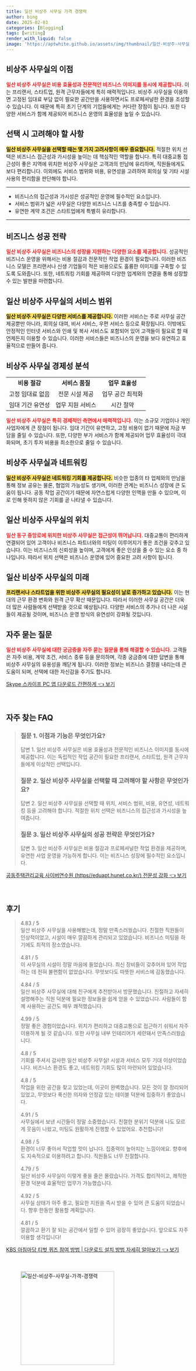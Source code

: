 ```yaml
---
title: 일산 비상주 사무실 가격 경쟁력
author: bing
date: 2025-02-03
categories: [Blogging]
tags: [writing]
render_with_liquid: false
image: 'https://aptwhite.github.io/assets/img/thumbnail/일산-비상주-사무실-가격-경쟁력.webp'
---
```



<h2 id='비상주 사무실의 이점'>비상주 사무실의 이점</h2>

<p><b><span style="color: #ee2323;">일산 비상주 사무실은 비용 효율성과 전문적인 비즈니스 이미지를 동시에 제공합니다.</span></b> 이는 프리랜서, 스타트업, 원격 근무자들에게 특히 매력적입니다. 비상주 사무실을 이용하면 고정된 임대료 부담 없이 필요한 공간만을 사용하면서도 프로페셔널한 환경을 조성할 수 있습니다. 이 때문에 특히 초기 단계의 기업들에게는 커다란 장점이 됩니다. 또한 다양한 서비스가 함께 제공되어 비즈니스 운영의 효율성을 높일 수 있습니다.</p>

<h2 id='선택 시 고려해야 할 사항'>선택 시 고려해야 할 사항</h2>

<p><b><span style="background-color: #ffe066;">일산 비상주 사무실을 선택할 때는 몇 가지 고려사항이 매우 중요합니다.</span></b> 적절한 위치 선택은 비즈니스 접근성과 가시성을 높이는 데 핵심적인 역할을 합니다. 특히 대중교통 접근성이 좋은 지역에 위치한 비상주 사무실은 고객과의 만남에 유리하며, 직원들에게도 보다 편리합니다. 이외에도 서비스 범위와 비용, 유연성을 고려하여 회의실 및 기타 시설 사용의 편리함을 판단해야 합니다.</p>

<hr />

<ul>
    <li>비즈니스의 접근성과 가시성은 성공적인 운영에 필수적인 요소입니다.</li>
    <li>서비스 범위가 넓은 사무실은 다양한 비즈니스 니즈를 충족할 수 있습니다.</li>
    <li>유연한 계약 조건은 스타트업에게 특별히 유리합니다.</li>
</ul>

<hr />

<h2 id='비즈니스 성공 전략'>비즈니스 성공 전략</h2>

<p><b><span style="color: #ee2323;">일산 비상주 사무실은 비즈니스의 성장을 지원하는 다양한 요소를 제공합니다.</span></b> 성공적인 비즈니스 운영을 위해서는 비용 절감과 전문적인 작업 환경이 필요합니다. 이러한 비즈니스 모델은 프리랜서나 신생 기업들이 적은 비용으로도 훌륭한 이미지를 구축할 수 있도록 도와줍니다. 또한, 네트워킹 기회를 제공하여 다양한 업계와의 연결을 통해 성장할 수 있는 발판을 마련합니다.</p>

<h2 id='일산 비상주 사무실의 서비스 범위'>일산 비상주 사무실의 서비스 범위</h2>

<p><b><span style="background-color: #ffe066;">일산 비상주 사무실은 다양한 서비스를 제공합니다.</span></b> 이러한 서비스는 주로 사무실 공간 제공뿐만 아니라, 회의실 대여, 비서 서비스, 우편 서비스 등으로 확장됩니다. 이밖에도 안정적인 인터넷 서비스와 인쇄 및 복사 서비스도 포함되어 있어 고객들이 필요로 할 때 언제든지 이용할 수 있습니다. 이러한 서비스들은 비즈니스의 운영을 보다 유연하고 효율적으로 만들어 줍니다.</p>

<h2 id='비상주 사무실 경제성 분석'>비상주 사무실 경제성 분석</h2>

<table>
    <tr>
        <td style="text-align: center; height: 17px;"><b>비용 절감</b></td>
        <td style="text-align: center; height: 17px;"><b>서비스 품질</b></td>
        <td style="text-align: center; height: 17px;"><b>업무 효율성</b></td>
    </tr>
    <tr>
        <td style="text-align: center; height: 17px;">고정 임대료 없음</td>
        <td style="text-align: center; height: 17px;">전문 시설 제공</td>
        <td style="text-align: center; height: 17px;">업무 공간 최적화</td>
    </tr>
    <tr>
        <td style="text-align: center; height: 17px;">임대 기간 유연성</td>
        <td style="text-align: center; height: 17px;">업무 지원 서비스</td>
        <td style="text-align: center; height: 17px;">시간 절약</td>
    </tr>
</table>

<p><b><span style="color: #ee2323;">일산 비상주 사무실은 특히 경제적인 측면에서 매력적입니다.</span></b> 이는 소규모 기업이나 개인 사업자에게 큰 장점이 됩니다. 임대 기간이 유연하고, 고정 비용이 없기 때문에 자금 부담을 줄일 수 있습니다. 또한, 다양한 부가 서비스가 함께 제공되어 업무 효율성이 극대화되며, 초기 투자 비용을 최소한으로 줄일 수 있습니다.</p>

<h2 id='비상주 사무실과 네트워킹'>비상주 사무실과 네트워킹</h2>

<p><b><span style="background-color: #ffe066;">일산 비상주 사무실은 네트워킹 기회를 제공합니다.</span></b> 비슷한 업종의 타 업체와의 만남을 통해 정보 공유는 물론, 협업의 가능성도 생기며, 이러한 관계는 비즈니스 성장에 큰 도움이 됩니다. 공동 작업 공간이기 때문에 자연스럽게 다양한 인맥을 만들 수 있으며, 이로 인해 뜻하지 않은 기회를 곧 나타낼 수 있습니다.</p>

<h2 id='일산 비상주 사무실의 위치'>일산 비상주 사무실의 위치</h2>

<p><b><span style="color: #ee2323;">일산 동구 중앙로에 위치한 비상주 사무실은 접근성이 뛰어납니다.</span></b> 대중교통이 편리하게 연결되어 있어 고객이나 비즈니스 파트너와의 미팅이 이루어지기 좋은 조건을 갖추고 있습니다. 이는 비즈니스의 신뢰성을 높이며, 고객에게 좋은 인상을 줄 수 있는 요소 중 하나입니다. 따라서 위치 선택은 비즈니스 운영에 있어 중요한 고려 사항이 됩니다.</p>

<h2 id='일산 비상주 사무실의 미래'>일산 비상주 사무실의 미래</h2>

<p><b><span style="background-color: #ffe066;">프리랜서나 스타트업을 위한 비상주 사무실의 필요성이 날로 증가하고 있습니다.</span></b> 이는 현대의 근무 환경 변화와 원격 근무 확산 때문입니다. 따라서 이러한 사무실 공간은 더욱 더 많은 사람들에게 선택받을 것으로 예상됩니다. 다양한 서비스의 추가나 더 나은 시설들이 제공될 것이며, 비즈니스 운영 방식의 유연성이 강화될 것입니다.</p>

<h2 id='자주 묻는 질문'>자주 묻는 질문</h2>

<p><b><span style="color: #ee2323;">일산 비상주 사무실에 대한 궁금증을 자주 묻는 질문을 통해 해결할 수 있습니다.</span></b> 고객들은 자주 비용, 계약 조건, 서비스 종류 등을 문의하며, 각종 궁금증에 대한 답변을 통해 비상주 사무실의 유용성을 깨닫게 됩니다. 이러한 정보는 비즈니스 결정을 내리는데 큰 도움이 되며, 선택에 대한 자신감을 주기도 합니다.</p>


<p><a class="click-button" title="Skype 스카이프 PC 앱 다운로드 간편하게" href="https://aptwhite.github.io/posts/Skype-%EC%8A%A4%EC%B9%B4%EC%9D%B4%ED%94%84-PC-%EC%95%B1-%EB%8B%A4%EC%9A%B4%EB%A1%9C%EB%93%9C-%EA%B0%84%ED%8E%B8%ED%95%98%EA%B2%8C/" rel="dofollow">Skype 스카이프 PC 앱 다운로드 간편하게 👈 보기</a></p><br>
<h2 id='자주_찾는_FAQ'>자주 찾는 FAQ</h2>
<div itemscope="" itemtype="https://schema.org/FAQPage"> 
<blockquote> 
<div itemscope="" itemprop="mainEntity" itemtype="https://schema.org/Question"> 
<h3 itemprop="name">질문 1. 이점과 기능은 무엇인가요?</h3> 
<div itemscope="" itemprop="acceptedAnswer" itemtype="https://schema.org/Answer"> 
<span itemprop="text"> 
<p>답변 1. 일산 비상주 사무실은 비용 효율성과 전문적인 비즈니스 이미지를 동시에 제공합니다. 이는 독립적인 작업 공간이 필요한 프리랜서, 스타트업, 원격 근무자들에게 이상적인 선택입니다.</p> 
</span> 
</div> 
</div> 

<div itemscope="" itemprop="mainEntity" itemtype="https://schema.org/Question"> 
<h3 itemprop="name">질문 2. 일산 비상주 사무실을 선택할 때 고려해야 할 사항은 무엇인가요?</h3> 
<div itemscope="" itemprop="acceptedAnswer" itemtype="https://schema.org/Answer"> 
<span itemprop="text"> 
<p>답변 2. 일산 비상주 사무실을 선택할 때 위치, 서비스 범위, 비용, 유연성, 네트워킹 등을 고려해야 합니다. 적절한 위치 선택은 비즈니스의 접근성과 가시성을 높여줍니다.</p> 
</span> 
</div> 
</div> 

<div itemscope="" itemprop="mainEntity" itemtype="https://schema.org/Question"> 
<h3 itemprop="name">질문 3. 일산 비상주 사무실의 성공 전략은 무엇인가요?</h3> 
<div itemscope="" itemprop="acceptedAnswer" itemtype="https://schema.org/Answer"> 
<span itemprop="text"> 
<p>답변 3. 일산 비상주 사무실은 비용 절감과 프로페셔널한 작업 환경을 제공하며, 유연한 사업 운영을 가능하게 합니다. 이는 비즈니스 성장에 필수적인 요소입니다.</p> 
</span> 
</div> 
</div> 

</blockquote> 
</div>
<p><a class="click-button" title="공동주택관리교육 사이버연수원 (https//eduapt.hunet.co.kr/) 전문성 강화" href="https://aptwhite.github.io/posts/%EA%B3%B5%EB%8F%99%EC%A3%BC%ED%83%9D%EA%B4%80%EB%A6%AC%EA%B5%90%EC%9C%A1-%EC%82%AC%EC%9D%B4%EB%B2%84%EC%97%B0%EC%88%98%EC%9B%90-(httpseduapt.hunet.co.kr)-%EC%A0%84%EB%AC%B8%EC%84%B1-%EA%B0%95%ED%99%94/" rel="dofollow">공동주택관리교육 사이버연수원 (https//eduapt.hunet.co.kr/) 전문성 강화 👈 보기</a></p><br>
<h2 id='후기'>후기</h2>
<div itemscope itemtype="https://schema.org/Product">
  <blockquote>
  <div itemprop="review" itemscope itemtype="https://schema.org/Review">
      <div itemprop="reviewRating" itemscope itemtype="https://schema.org/Rating"> <span itemprop="ratingValue">4.83</span> / <span itemprop="bestRating">5</span> </div>
      <span itemprop="reviewBody">일산 비상주 사무실을 사용해봤는데, 정말 만족스러웠습니다. 친절한 직원들이 인상적이었고, 시설이 매우 깔끔하게 관리되고 있었습니다. 비즈니스 미팅을 하기에도 최적의 장소였습니다.</span>
  </div>
  <br>
  <div itemprop="review" itemscope itemtype="https://schema.org/Review">
      <div itemprop="reviewRating" itemscope itemtype="https://schema.org/Rating"> <span itemprop="ratingValue">4.81</span> / <span itemprop="bestRating">5</span> </div>
      <span itemprop="reviewBody">이 사무실의 시설이 정말 마음에 들었습니다. 최신 장비들이 갖추어져 있어 작업하는 데 전혀 불편함이 없었습니다. 무엇보다도 따뜻한 서비스에 감동했습니다.</span>
  </div>
  <br>
  <div itemprop="review" itemscope itemtype="https://schema.org/Review">
      <div itemprop="reviewRating" itemscope itemtype="https://schema.org/Rating"> <span itemprop="ratingValue">4.84</span> / <span itemprop="bestRating">5</span> </div>
      <span itemprop="reviewBody">일산 비상주 사무실에 대해 친구에게 추천받아서 방문했습니다. 친절하고 자세히 설명해주는 직원 덕분에 필요한 정보들을 쉽게 얻을 수 있었습니다. 사람들이 함께 사용하는 공간도 매우 쾌적했습니다.</span>
  </div>
  <br>
  <div itemprop="review" itemscope itemtype="https://schema.org/Review">
      <div itemprop="reviewRating" itemscope itemtype="https://schema.org/Rating"> <span itemprop="ratingValue">4.99</span> / <span itemprop="bestRating">5</span> </div>
      <span itemprop="reviewBody">정말 좋은 경험이었습니다. 위치가 편리하고 대중교통으로 접근하기 쉬워서 자주 이용하게 될 것 같습니다. 또한 사무실 내부 인테리어가 세련돼서 만족스러웠습니다.</span>
  </div>
  <br>
  <div itemprop="review" itemscope itemtype="https://schema.org/Review">
      <div itemprop="reviewRating" itemscope itemtype="https://schema.org/Rating"> <span itemprop="ratingValue">4.8</span> / <span itemprop="bestRating">5</span> </div>
      <span itemprop="reviewBody">기회를 주셔서 감사한 일산 비상주 사무실! 시설과 서비스 모두 기대 이상이었습니다. 비즈니스 환경도 좋고, 네트워킹 기회도 많이 마련되어 있었습니다.</span>
  </div>
  <br>
  <div itemprop="review" itemscope itemtype="https://schema.org/Review">
      <div itemprop="reviewRating" itemscope itemtype="https://schema.org/Rating"> <span itemprop="ratingValue">4.8</span> / <span itemprop="bestRating">5</span> </div>
      <span itemprop="reviewBody">작업을 위한 공간을 찾고 있었는데, 이곳이 완벽했습니다. 모든 것이 잘 정리되어 있었고, 무엇보다 푹신한 의자와 안정감 있는 테이블 덕분에 집중하기 좋았습니다.</span>
  </div>
  <br>
  <div itemprop="review" itemscope itemtype="https://schema.org/Review">
      <div itemprop="reviewRating" itemscope itemtype="https://schema.org/Rating"> <span itemprop="ratingValue">4.91</span> / <span itemprop="bestRating">5</span> </div>
      <span itemprop="reviewBody">사무실에서 보낸 시간들이 정말 소중했습니다. 친절한 분위기 덕분에 나도 모르게 웃음이 나왔고, 미팅도 원활하게 진행할 수 있었어요. 추천합니다!</span>
  </div>
  <br>
  <div itemprop="review" itemscope itemtype="https://schema.org/Review">
      <div itemprop="reviewRating" itemscope itemtype="https://schema.org/Rating"> <span itemprop="ratingValue">4.98</span> / <span itemprop="bestRating">5</span> </div>
      <span itemprop="reviewBody">환경이 너무 좋아서 작업할 맛이 납니다. 집중력이 높아지는 느낌이에요. 향후에도 지속적으로 이용하려고 합니다. 직원들도 너무 친절합니다.</span>
  </div>
  <br>
  <div itemprop="review" itemscope itemtype="https://schema.org/Review">
      <div itemprop="reviewRating" itemscope itemtype="https://schema.org/Rating"> <span itemprop="ratingValue">4.79</span> / <span itemprop="bestRating">5</span> </div>
      <span itemprop="reviewBody">일산 비상주 사무실이 이렇게 좋을 줄은 몰랐습니다. 가격도 합리적이고, 쾌적한 환경 덕분에 효율적인 업무가 가능했습니다.</span>
  </div>
  <br>
  <div itemprop="review" itemscope itemtype="https://schema.org/Review">
      <div itemprop="reviewRating" itemscope itemtype="https://schema.org/Rating"> <span itemprop="ratingValue">4.92</span> / <span itemprop="bestRating">5</span> </div>
      <span itemprop="reviewBody">사무실 상태가 아주 좋고, 필요한 지원을 즉시 받을 수 있어 큰 도움이 되었습니다. 향후 한동안 활용할 계획입니다.</span>
  </div>
  <br>
  <div itemprop="review" itemscope itemtype="https://schema.org/Review">
      <div itemprop="reviewRating" itemscope itemtype="https://schema.org/Rating"> <span itemprop="ratingValue">4.81</span> / <span itemprop="bestRating">5</span> </div>
      <span itemprop="reviewBody">깔끔하고 환기 잘 되는 공간에서 일할 수 있어 굉장히 좋았습니다. 앞으로도 자주 이용할 생각입니다!</span>
  </div>
  </blockquote>
</div>
<p><a class="click-button" title="KBS 아침마당 티벗 퀴즈 참여 방법 | 다운로드 설치 방법 자세히 알아보기" href="https://aptwhite.github.io/posts/KBS-%EC%95%84%EC%B9%A8%EB%A7%88%EB%8B%B9-%ED%8B%B0%EB%B2%97-%ED%80%B4%EC%A6%88-%EC%B0%B8%EC%97%AC-%EB%B0%A9%EB%B2%95-%EB%8B%A4%EC%9A%B4%EB%A1%9C%EB%93%9C-%EC%84%A4%EC%B9%98-%EB%B0%A9%EB%B2%95-%EC%9E%90%EC%84%B8%ED%9E%88-%EC%95%8C%EC%95%84%EB%B3%B4%EA%B8%B0/" rel="dofollow">KBS 아침마당 티벗 퀴즈 참여 방법 | 다운로드 설치 방법 자세히 알아보기 👈 보기</a></p><br>
<figure class="image"><img src="https://aptwhite.github.io/assets/img/thumbnail/일산-비상주-사무실-가격-경쟁력.webp" alt="일산-비상주-사무실-가격-경쟁력" width="256" height="256"></figure>